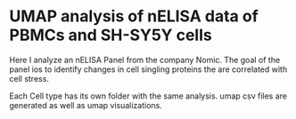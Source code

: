 # UMAP analysis of nELISA data of PBMCs and SH-SY5Y cells

Here I analyze an nELISA Panel from the company Nomic. The goal of the panel ios to identify changes in cell singling proteins the are correlated with cell stress.

Each Cell type has its own folder with the same analysis. umap csv files are generated as well as umap visualizations.
